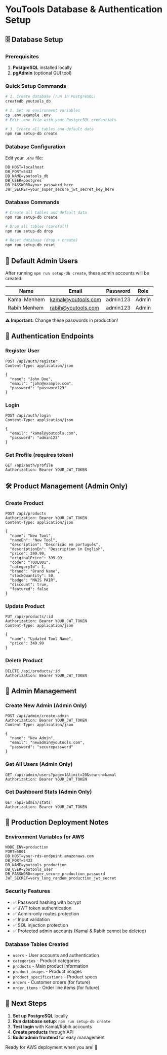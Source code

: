 # YouTools Database & Authentication Setup

## 🗄️ **Database Setup**

### **Prerequisites**
1. **PostgreSQL** installed locally
2. **pgAdmin** (optional GUI tool)

### **Quick Setup Commands**

```bash
# 1. Create database (run in PostgreSQL)
createdb youtools_db

# 2. Set up environment variables
cp .env.example .env
# Edit .env file with your PostgreSQL credentials

# 3. Create all tables and default data
npm run setup-db create
```

### **Database Configuration**

Edit your `.env` file:
```env
DB_HOST=localhost
DB_PORT=5432
DB_NAME=youtools_db
DB_USER=postgres
DB_PASSWORD=your_password_here
JWT_SECRET=your_super_secure_jwt_secret_key_here
```

### **Database Commands**

```bash
# Create all tables and default data
npm run setup-db create

# Drop all tables (careful!)
npm run setup-db drop

# Reset database (drop + create)
npm run setup-db reset
```

## 👥 **Default Admin Users**

After running `npm run setup-db create`, these admin accounts will be created:

| Name | Email | Password | Role |
|------|-------|----------|------|
| Kamal Menhem | kamal@youtools.com | admin123 | Admin |
| Rabih Menhem | rabih@youtools.com | admin123 | Admin |

**⚠️ Important:** Change these passwords in production!

## 🔐 **Authentication Endpoints**

### **Register User**
```http
POST /api/auth/register
Content-Type: application/json

{
  "name": "John Doe",
  "email": "john@example.com",
  "password": "password123"
}
```

### **Login**
```http
POST /api/auth/login
Content-Type: application/json

{
  "email": "kamal@youtools.com",
  "password": "admin123"
}
```

### **Get Profile** (requires token)
```http
GET /api/auth/profile
Authorization: Bearer YOUR_JWT_TOKEN
```

## 🛠️ **Product Management (Admin Only)**

### **Create Product**
```http
POST /api/products
Authorization: Bearer YOUR_JWT_TOKEN
Content-Type: application/json

{
  "name": "New Tool",
  "nameEn": "New Tool",
  "description": "Descrição em português",
  "descriptionEn": "Description in English",
  "price": 299.99,
  "originalPrice": 399.99,
  "code": "TOOL001",
  "categoryId": 1,
  "brand": "Brand Name",
  "stockQuantity": 50,
  "badge": "MAIS PAIR",
  "discount": true,
  "featured": false
}
```

### **Update Product**
```http
PUT /api/products/:id
Authorization: Bearer YOUR_JWT_TOKEN
Content-Type: application/json

{
  "name": "Updated Tool Name",
  "price": 349.99
}
```

### **Delete Product**
```http
DELETE /api/products/:id
Authorization: Bearer YOUR_JWT_TOKEN
```

## 👑 **Admin Management**

### **Create New Admin** (Admin Only)
```http
POST /api/admin/create-admin
Authorization: Bearer YOUR_JWT_TOKEN
Content-Type: application/json

{
  "name": "New Admin",
  "email": "newadmin@youtools.com",
  "password": "securepassword"
}
```

### **Get All Users** (Admin Only)
```http
GET /api/admin/users?page=1&limit=20&search=kamal
Authorization: Bearer YOUR_JWT_TOKEN
```

### **Get Dashboard Stats** (Admin Only)
```http
GET /api/admin/stats
Authorization: Bearer YOUR_JWT_TOKEN
```

## 🚀 **Production Deployment Notes**

### **Environment Variables for AWS**
```env
NODE_ENV=production
PORT=5001
DB_HOST=your-rds-endpoint.amazonaws.com
DB_PORT=5432
DB_NAME=youtools_production
DB_USER=youtools_user
DB_PASSWORD=super_secure_production_password
JWT_SECRET=very_long_random_production_jwt_secret
```

### **Security Features**
- ✅ Password hashing with bcrypt
- ✅ JWT token authentication
- ✅ Admin-only routes protection
- ✅ Input validation
- ✅ SQL injection protection
- ✅ Protected admin accounts (Kamal & Rabih cannot be deleted)

### **Database Tables Created**
- `users` - User accounts and authentication
- `categories` - Product categories
- `products` - Main product information
- `product_images` - Product images
- `product_specifications` - Product specs
- `orders` - Customer orders (for future)
- `order_items` - Order line items (for future)

## 🔧 **Next Steps**

1. **Set up PostgreSQL** locally
2. **Run database setup**: `npm run setup-db create`
3. **Test login** with Kamal/Rabih accounts
4. **Create products** through API
5. **Build admin frontend** for easy management

Ready for AWS deployment when you are! 🎉
